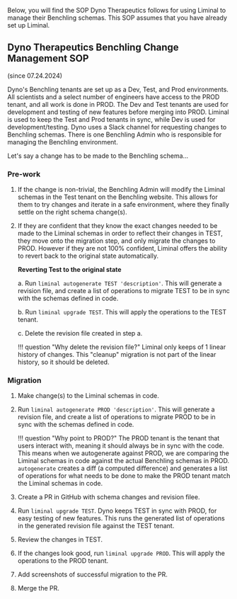 Below, you will find the SOP Dyno Therapeutics follows for using Liminal to manage their Benchling schemas. This SOP assumes that you have already set up Liminal.

## Dyno Therapeutics Benchling Change Management SOP
(since 07.24.2024)

Dyno's Benchling tenants are set up as a Dev, Test, and Prod environments. All scientists and a select number of engineers have access to the PROD tenant, and all work is done in PROD. The Dev and Test tenants are used for development and testing of new features before merging into PROD. Liminal is used to keep the Test and Prod tenants in sync, while Dev is used for development/testing. Dyno uses a Slack channel for requesting changes to Benchling schemas. There is one Benchling Admin who is responsible for managing the Benchling environment.

Let's say a change has to be made to the Benchling schema...

### Pre-work

1. If the change is non-trivial, the Benchling Admin will modify the Liminal schemas in the Test tenant on the Benchling website. This allows for them to try changes and iterate in a safe environment, where they finally settle on the right schema change(s).

2. If they are confident that they know the exact changes needed to be made to the Liminal schemas in order to reflect their changes in TEST, they move onto the migration step, and only migrate the changes to PROD. However if they are not 100% confident, Liminal offers the ability to revert back to the original state automatically.

    **Reverting Test to the original state**

    a. Run `liminal autogenerate TEST 'description'`. This will generate a revision file, and create a list of operations to migrate TEST to be in sync with the schemas defined in code.

    b. Run `liminal upgrade TEST`. This will apply the operations to the TEST tenant.

    c. Delete the revision file created in step a.

    !!! question "Why delete the revision file?"
        Liminal only keeps of 1 linear history of changes. This "cleanup" migration is not part of the linear history, so it should be deleted.

### Migration

1. Make change(s) to the Liminal schemas in code.

2. Run `liminal autogenerate PROD 'description'`. This will generate a revision file, and create a list of operations to migrate PROD to be in sync with the schemas defined in code.

    !!! question "Why point to PROD?"
        The PROD tenant is the tenant that users interact with, meaning it should always be in sync with the code. This means when we autogenerate against PROD, we are comparing the Liminal schemas in code against the actual Benchling schemas in PROD. `autogenerate` creates a diff (a computed difference) and generates a list of operations for what needs to be done to make the PROD tenant match the Liminal schemas in code.

3. Create a PR in GitHub with schema changes and revision filee.

4. Run `liminal upgrade TEST`. Dyno keeps TEST in sync with PROD, for easy testing of new features. This runs the generated list of operations in the generated revision file against the TEST tenant.

5. Review the changes in TEST.

6. If the changes look good, run `liminal upgrade PROD`. This will apply the operations to the PROD tenant.

7. Add screenshots of successful migration to the PR.

8. Merge the PR.
